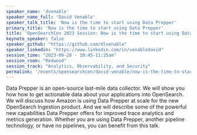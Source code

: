 ```yaml
---
speaker_name: 'dvenable'
speaker_name_full: 'David Venable'
speaker_talk_title: 'Now is the time to start using Data Prepper'
primary_title: 'Now is the time to start using Data Prepper'
title: 'OpenSearchCon 2023 Session: Now is the time to start using Data Prepper'
keynote_speaker: false
speaker_github: "https://github.com/dlvenable"
speaker_linkedin: "https://www.linkedin.com/in/venabledavid"
session_time: "2023-09-28 - 10:45-11:25am"
session_room: "Redwood"
session_track: "Analytics, Observability, and Security"
permalink: '/events/opensearchcon/david-venable/now-is-the-time-to-start-using-data-prepper.html'
---
```


Data Prepper is an open-source last-mile data collector. We will show you how how to get actionable data about your applications into OpenSearch. We will discuss how Amazon is using Data Prepper at scale for the new OpenSearch Ingestion product. And we will describe some of the powerful new capabilities Data Prepper offers for improved trace analytics and metrics generation. Whether you are using Data Prepper, another pipeline technology, or have no pipelines, you can benefit from this talk.
